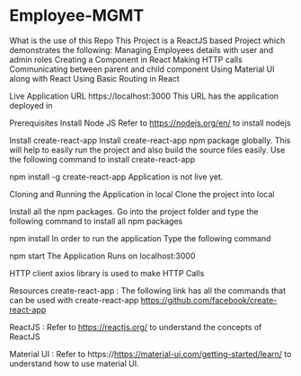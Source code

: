 # Employee-MGMT

What is the use of this Repo
This Project is a ReactJS based Project which demonstrates the following:
Managing Employees details with user and admin roles
Creating a Component in React
Making HTTP calls
Communicating between parent and child component
Using Material UI along with React
Using Basic Routing in React


Live Application URL
https://localhost:3000
This URL has the application deployed in

Prerequisites
Install Node JS
Refer to https://nodejs.org/en/ to install nodejs

Install create-react-app
Install create-react-app npm package globally. This will help to easily run the project and also build the source files easily. Use the following command to install create-react-app

npm install -g create-react-app
Application is not live yet.


Cloning and Running the Application in local
Clone the project into local

Install all the npm packages. Go into the project folder and type the following command to install all npm packages

npm install
In order to run the application Type the following command

npm start
The Application Runs on localhost:3000

HTTP client
axios library is used to make HTTP Calls


Resources
create-react-app : The following link has all the commands that can be used with create-react-app https://github.com/facebook/create-react-app

ReactJS : Refer to https://reactjs.org/ to understand the concepts of ReactJS

Material UI : Refer to https://https://material-ui.com/getting-started/learn/ to understand how to use material UI.

